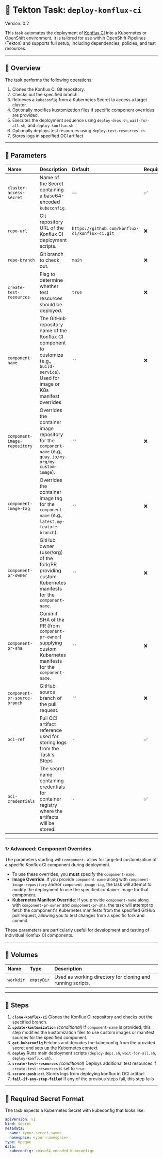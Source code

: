 # 🚀 Tekton Task: `deploy-konflux-ci`

Version: 0.2

This task automates the deployment of [Konflux CI](https://github.com/konflux-ci/konflux-ci) into a Kubernetes or OpenShift environment.
It is tailored for use within OpenShift Pipelines (Tekton) and supports full setup, including dependencies, policies, and test resources.

---

## 📘 Overview

The task performs the following operations:

1. Clones the Konflux CI Git repository.
1. Checks out the specified branch.
1. Retrieves a `kubeconfig` from a Kubernetes Secret to access a target cluster.
1. Optionally modifies kustomization files if specific component overrides are provided.
1. Executes the deployment sequence using `deploy-deps.sh`, `wait-for-all.sh`, and `deploy-konflux.sh`.
1. Optionally deploys test resources using `deploy-test-resources.sh`.
1. Stores logs in specified OCI artifact

---

## 🔧 Parameters

| Name                      | Description                                                                                                                               | Default                                        | Required |
| :------------------------ | :---------------------------------------------------------------------------------------------------------------------------------------- | :--------------------------------------------- | :------- |
| `cluster-access-secret`   | Name of the Secret containing a base64-encoded `kubeconfig`.                                                                              | —                                              | ✅       |
| `repo-url`                | Git repository URL of the Konflux CI deployment scripts.                                                                                  | `https://github.com/konflux-ci/konflux-ci.git` | ❌       |
| `repo-branch`             | Git branch to check out.                                                                                                                  | `main`                                         | ❌       |
| `create-test-resources`   | Flag to determine whether test resources should be deployed.                                                                              | `true`                                         | ❌       |
| `component-name`          | The GitHub repository name of the Konflux CI component to customize (e.g., `build-service`). Used for image or K8s manifest overrides. | `''`                                           | ❌       |
| `component-image-repository` | Overrides the container image repository for the `component-name` (e.g., `quay.io/my-org/my-custom-image`).                                | `''`                                           | ❌       |
| `component-image-tag`     | Overrides the container image tag for the `component-name` (e.g., `latest`, `my-feature-branch`).                                         | `''`                                           | ❌       |
| `component-pr-owner`      | GitHub owner (user/org) of the fork/PR providing custom Kubernetes manifests for the `component-name`.                                    | `''`                                           | ❌       |
| `component-pr-sha`        | Commit SHA of the PR (from `component-pr-owner`) supplying custom Kubernetes manifests for the `component-name`.                            | `''`                                           | ❌       |
| `component-pr-source-branch`        | GitHub source branch of the pull request.     | `''`    | ❌       |
| `oci-ref`                     | Full OCI artifact reference used for storing logs from the Task's Steps    | -        | ✅       |
| `oci-credentials`             | The secret name containing credentials for container registry where the artifacts will be stored.  | -    | ✅       |

---

### ✨ Advanced: Component Overrides

The parameters starting with `component-` allow for targeted customization of a specific Konflux CI component during deployment.

* To use these overrides, you **must** specify the `component-name`.
* **Image Override**: If you provide `component-name` along with `component-image-repository` and/or `component-image-tag`, the task will attempt to modify the deployment to use the specified container image for that component.
* **Kubernetes Manifest Override**: If you provide `component-name` along with `component-pr-owner` and `component-pr-sha`, the task will attempt to fetch the component's Kubernetes manifests from the specified GitHub pull request, allowing you to test changes from a specific fork and commit.

These parameters are particularly useful for development and testing of individual Konflux CI components.

---

## 📁 Volumes

| Name      | Type       | Description                                            |
| :-------- | :--------- | :----------------------------------------------------- |
| `workdir` | `emptyDir` | Used as working directory for cloning and running scripts. |

---

## 🧱 Steps

1. **`clone-konflux-ci`**
    Clones the Konflux CI repository and checks out the specified branch.
1. **`update-kustomization`** *(conditional)*
    If `component-name` is provided, this step modifies the kustomization files to use custom images or manifest sources for the specified component.
1. **`get-kubeconfig`**
    Fetches and decodes the kubeconfig from the provided secret and sets up the Kubernetes context.
1. **`deploy`**
    Runs main deployment scripts (`deploy-deps.sh`, `wait-for-all.sh`, `deploy-konflux.sh`).
1. **`create-test-resources`** *(conditional)*
    Deploys additional test resources if `create-test-resources` is set to `true`.
1. **`secure-push-oci`**
    Stores logs from deploying konflux in OCI artifact
1. **`fail-if-any-step-failed`**
    If any of the previous steps fail, this step fails
---

## 🔐 Required Secret Format

The task expects a Kubernetes Secret with kubeconfig that looks like:

```yaml
apiVersion: v1
kind: Secret
metadata:
  name: <your-secret-name>
  namespace: <your-namespace>
type: Opaque
data:
  kubeconfig: <base64-encoded-kubeconfig>
